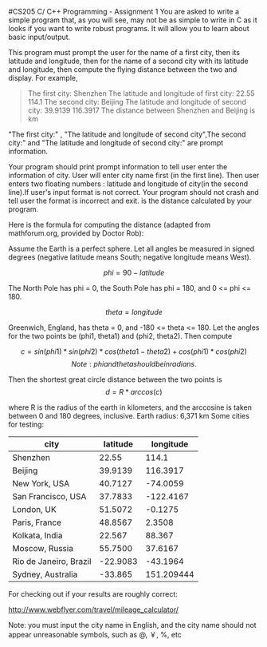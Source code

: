 #CS205 C/ C++ Programming - Assignment 1
You are asked to write a simple program that, as you will see, may not be as simple to write in C as it looks if you want to write robust programs. It will allow you to learn about basic input/output.

This program must prompt the user for the name of a first city, then its latitude and longitude, then for the name of a second city with its latitude and longitude, then compute the flying distance between the two and display. For example,

> The first city: Shenzhen
> The latitude and longitude of first city: 22.55 114.1
> The second city: Beijing
> The latitude and longitude of second city: 39.9139 116.3917
> The distance between Shenzhen and Beijing is <result> km

"The first city:" , "The latitude and longitude of second city",The second city:" and "The latitude and longitude of second city:" are prompt information.

Your program should print prompt information to tell user enter the information of city. User will enter city name first (in the first line). Then user enters two floating numbers : latitude and longitude of city(in the second line).If user's input format is not correct. Your program should not crash and tell user the format is incorrect and exit. <result> is the distance calculated by your program.

Here is the formula for computing the distance (adapted from mathforum.org, provided by Doctor Rob):

Assume the Earth is a perfect sphere. Let all angles be measured in signed degrees (negative latitude means South; negative longitude means West).

$$phi = 90 - latitude$$

The North Pole has phi = 0, the South Pole has phi = 180, and 0 <= phi <= 180.

$$theta = longitude$$

Greenwich, England, has theta = 0, and -180 <= theta <= 180. Let the angles for the two points be (phi1, theta1) and (phi2, theta2). Then compute

$$c = sin(phi1) * sin(phi2) * cos(theta1-theta2) +cos(phi1) * cos(phi2)$$ $$Note: phi and theta should be in radians.$$

Then the shortest great circle distance between the two points is $$d = R*arccos(c)$$

where R is the radius of the earth in kilometers, and the arccosine is taken between 0 and 180 degrees, inclusive. Earth radius: 6,371 km Some cities for testing:

|city	|latitude	|longitude|
|----|-----|----|
|Shenzhen|	22.55	|114.1|
|Beijing	|39.9139	|116.3917|
|New York, USA|	40.7127	|-74.0059|
|San Francisco, USA|	37.7833|	-122.4167|
|London, UK|	51.5072	|-0.1275|
|Paris, France|	48.8567|	2.3508|
|Kolkata, India|	22.567|	88.367|
|Moscow, Russia|	55.7500|	37.6167|
|Rio de Janeiro, Brazil|	-22.9083	|-43.1964|
|Sydney, Australia|	-33.865|	151.209444|

For checking out if your results are roughly correct:

http://www.webflyer.com/travel/mileage_calculator/

Note: you must input the city name in English, and the city name should not appear unreasonable symbols, such as @, ￥, %, etc
